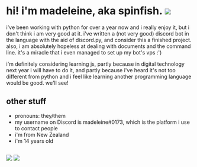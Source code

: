 # hi! i'm madeleine, aka spinfish.   ![](https://komarev.com/ghpvc/?username=spinfish&label=profile+views&color=ff1493)
<!--
**spinfish/spinfish** is a ✨ _special_ ✨ repository because its `README.md` (this file) appears on your GitHub profile.
- 🔭 I’m currently working on ...
- 🌱 I’m currently learning ...
- 👯 I’m looking to collaborate on ...
- 🤔 I’m looking for help with ...
- 💬 Ask me about ...
- 📫 How to reach me: ...
- 😄 Pronouns: ...
- ⚡ Fun fact: ...
-->

i've been working with python for over a year now and i really enjoy it, but i don't think i am very good at it. 
i've written a (not very good) discord bot in the language with the aid of discord.py, and consider this a finished project.
also, i am absolutely hopeless at dealing with documents and the command line. it's a miracle that i even managed to set up my bot's vps :')

i'm definitely considering learning js, partly because in digital technology next year i will have to do it, and partly because i've heard
it's not too different from python and i feel like learning another programming language would be good. we'll see!

## other stuff  

- pronouns: they/them
- my username on Discord is madeleine#0173, which is the platform i use to contact people
- i'm from New Zealand
- i'm 14 years old

##
<p>
  <img src="https://github-readme-stats.vercel.app/api?username=spinfish&theme=radical&show_icons=true))](https://github.com/anuraghazra/github-readme-stats" width="auto" />
  <img src="https://github-readme-stats.vercel.app/api/top-langs/?username=spinfish&theme=radical&hide_border=true&layout=compact&card_width=445" width="auto" /> 
</p>
